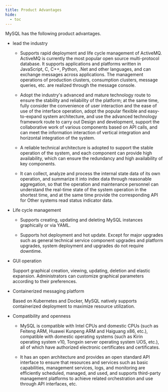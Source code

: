 ```yaml
---
title: Product Advantages
hide:
  - toc
---
```


MySQL has the following product advantages.

- lead the industry
  
    - Supports rapid deployment and life cycle management of ActiveMQ. ActiveMQ is currently the most popular open source multi-protocol database. It supports applications and platforms written in JavaScript, C, C++, Python, .Net and other languages, and can exchange messages across applications. The management operations of production clusters, consumption clusters, message queries, etc. are realized through the message console.

    - Adopt the industry's advanced and mature technology route to ensure the stability and reliability of the platform; at the same time, fully consider the convenience of user interaction and the ease of use of the interface operation, adopt the popular flexible and easy-to-expand system architecture, and use the advanced technology framework route to carry out Design and development, support the collaborative work of various components based on API calls, and can meet the information interaction of vertical integration and horizontal integration of the system.

    - A reliable technical architecture is adopted to support the stable operation of the system, and each component can provide high availability, which can ensure the redundancy and high availability of key components.

    - It can collect, analyze and process the internal state data of its own operation, and summarize it into index data through reasonable aggregation, so that the operation and maintenance personnel can understand the real-time state of the system operation in the shortest time, and at the same time provide the corresponding API for Other systems read status indicator data.

- Life cycle management

    - Supports creating, updating and deleting MySQL instances graphically or via YAML.

    - Supports hot deployment and hot update. Except for major upgrades such as general technical service component upgrades and platform upgrades, system deployment and upgrades do not require downtime.

- GUI operation

    Support graphical creation, viewing, updating, deletion and elastic expansion. Administrators can customize graphical parameters according to their preferences.

- Containerized messaging platform

    Based on Kubernetes and Docker, MySQL natively supports containerized deployment to maximize resource utilization.

- Compatibility and openness

    - MySQL is compatible with Intel CPUs and domestic CPUs (such as Feiteng ARM, Huawei Kunpeng ARM and Haiguang x86, etc.), compatible with domestic operating systems (such as Kirin operating system v10, Tongxin server operating system UOS, etc.), all of which have authorized electronic certificates and certificates.

    - It has an open architecture and provides an open standard API interface to ensure that resources and services such as basic capabilities, management services, logs, and monitoring are efficiently scheduled, managed, and used, and supports third-party management platforms to achieve related orchestration and use through API interfaces, etc.